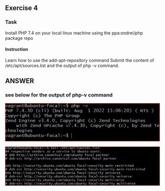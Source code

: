 ## Exercise 4

### Task
Install PHP 7.4 on your local linux machine using the ppa:ondrei/php package repo

#### Instruction
  Learn how to use the add-apt-repository command
  Submit the content of /etc/apt/sources.list and the output of php -v command.


## ANSWER

### see below for the output of php-v command

![Image showing a screenshot of the php-v command on my terminal](php-v.JPG "The output of php-v command")

![Image showing the tail of /etc/apt/sources.list file](tail-apt-sources-list.JPG "The output of /etc/apt/sources.list file")